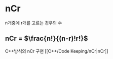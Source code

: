 # nCr

n개중에 r개를 고르는 경우의 수
## nCr = $\frac{n!}{(n-r)!r!}$

C++방식의 nCr 구현 [[C++/Code Keeping/nCr|nCr]]